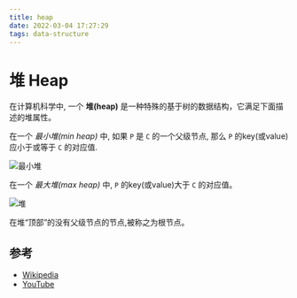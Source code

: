 ```yaml
---
title: heap
date: 2022-03-04 17:27:29
tags: data-structure
---
```

# 堆 Heap

在计算机科学中, 一个 **堆(heap)** 是一种特殊的基于树的数据结构，它满足下面描述的堆属性。

在一个 *最小堆(min heap)* 中, 如果 `P` 是 `C` 的一个父级节点, 那么 `P`  的key(或value)应小于或等于 `C` 的对应值.

![最小堆](https://upload.wikimedia.org/wikipedia/commons/6/69/Min-heap.png)

在一个  *最大堆(max heap)* 中,  `P` 的key(或value)大于 `C` 的对应值。

![堆](https://upload.wikimedia.org/wikipedia/commons/3/38/Max-Heap.svg)


在堆“顶部”的没有父级节点的节点,被称之为根节点。

## 参考

- [Wikipedia](https://en.wikipedia.org/wiki/Heap_(data_structure))
- [YouTube](https://www.youtube.com/watch?v=t0Cq6tVNRBA&index=5&t=0s&list=PLLXdhg_r2hKA7DPDsunoDZ-Z769jWn4R8)
